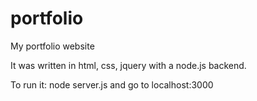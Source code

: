 portfolio
=========

My portfolio website

It was written in html, css, jquery with a node.js backend. 

To run it: node server.js and go to localhost:3000
